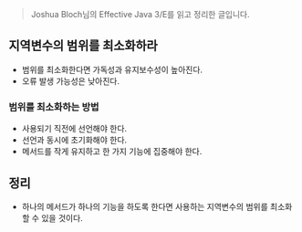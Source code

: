 > Joshua Bloch님의 Effective Java 3/E를 읽고 정리한 글입니다.
> 

## 지역변수의 범위를 최소화하라

- 범위를 최소화한다면 가독성과 유지보수성이 높아진다.
- 오류 발생 가능성은 낮아진다.

### 범위를 최소화하는 방법

- 사용되기 직전에 선언해야 한다.
- 선언과 동시에 초기화해야 한다.
- 메서드를 작게 유지하고 한 가지 기능에 집중해야 한다.

## 정리

- 하나의 메서드가 하나의 기능을 하도록 한다면 사용하는 지역변수의 범위를 최소화할 수 있을 것이다.